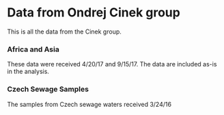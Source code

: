 # Data from Ondrej Cinek group

This is all the data from the Cinek group.

### Africa and Asia

These data were received 4/20/17 and 9/15/17. The data are included as-is in the analysis.

### Czech Sewage Samples

The samples from Czech sewage waters received 3/24/16
